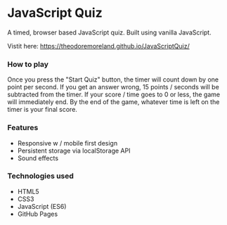 # JavaScript Quiz
A timed, browser based JavaScript quiz. Built using vanilla JavaScript.

Vistit here: https://theodoremoreland.github.io/JavaScriptQuiz/

### How to play
Once you press the "Start Quiz" button, the timer will count down by one point per second. If you get an answer wrong, 15 points / seconds will be subtracted from the timer. If your score / time goes to 0 or less, the game will immediately end. By the end of the game, whatever time is left on the timer is your final score.

### Features
* Responsive w / mobile first design
* Persistent storage via localStorage API
* Sound effects

### Technologies used
* HTML5
* CSS3
* JavaScript (ES6)
* GitHub Pages
